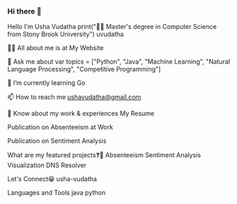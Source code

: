 ### Hi there 👋

<!--
**pranibansal/pranibansal** is a ✨ _special_ ✨ repository because its `README.md` (this file) appears on your GitHub profile.

Here are some ideas to get you started:

- 🔭 I’m currently working on ...
- 🌱 I’m currently learning ...
- 👯 I’m looking to collaborate on ...
- 🤔 I’m looking for help with ...
- 💬 Ask me about ...
- 📫 How to reach me: ...
- 😄 Pronouns: ...
- ⚡ Fun fact: ...
-->

Hello  I'm Usha Vudatha
print("👩‍🎓 Master's degree in Computer Science from Stony Brook University")
uvudatha

👨‍💻 All about me is at My Website

💬 Ask me about var topics = ["Python", "Java", "Machine Learning", "Natural Language Processing", "Competitive Programming"]

🌱 I’m currently learning Go

📫 How to reach me ushavudatha@gmail.com

📄 Know about my work & experiences My Resume

Publication on Absenteeism at Work

Publication on Sentiment Analysis

What are my featured projects❓🚀
Absenteeism Sentiment Analysis Visualization DNS Resolver

Let's Connect😁
usha-vudatha

Languages and Tools
java python
